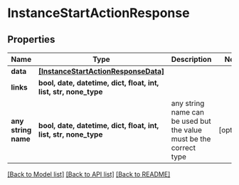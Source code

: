 # InstanceStartActionResponse


## Properties
Name | Type | Description | Notes
------------ | ------------- | ------------- | -------------
**data** | [**[InstanceStartActionResponseData]**](InstanceStartActionResponseData.md) |  | 
**links** | **bool, date, datetime, dict, float, int, list, str, none_type** |  | 
**any string name** | **bool, date, datetime, dict, float, int, list, str, none_type** | any string name can be used but the value must be the correct type | [optional]

[[Back to Model list]](../README.md#documentation-for-models) [[Back to API list]](../README.md#documentation-for-api-endpoints) [[Back to README]](../README.md)


